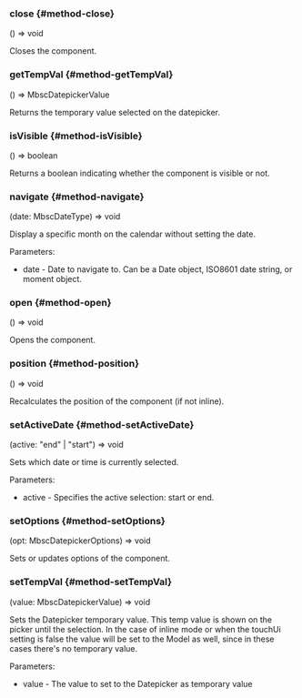 ### close {#method-close}

() => void


Closes the component.

### getTempVal {#method-getTempVal}

() => MbscDatepickerValue


Returns the temporary value selected on the datepicker.

### isVisible {#method-isVisible}

() => boolean


Returns a boolean indicating whether the component is visible or not.

### navigate {#method-navigate}

(date: MbscDateType) => void


Display a specific month on the calendar without setting the date.

Parameters:
 - date - Date to navigate to. Can be a Date object, ISO8601 date string, or moment object.


### open {#method-open}

() => void


Opens the component.

### position {#method-position}

() => void


Recalculates the position of the component (if not inline).

### setActiveDate {#method-setActiveDate}

(active: "end" &#124; "start") => void


Sets which date or time is currently selected.

Parameters:
 - active - Specifies the active selection: start or end.


### setOptions {#method-setOptions}

(opt: MbscDatepickerOptions) => void


Sets or updates options of the component.

### setTempVal {#method-setTempVal}

(value: MbscDatepickerValue) => void


Sets the Datepicker temporary value. This temp value is shown on the picker until the selection.
In the case of inline mode or when the touchUi setting is false the value will be set to the Model as well,
since in these cases there&#039;s no temporary value.

Parameters:
 - value - The value to set to the Datepicker as temporary value


